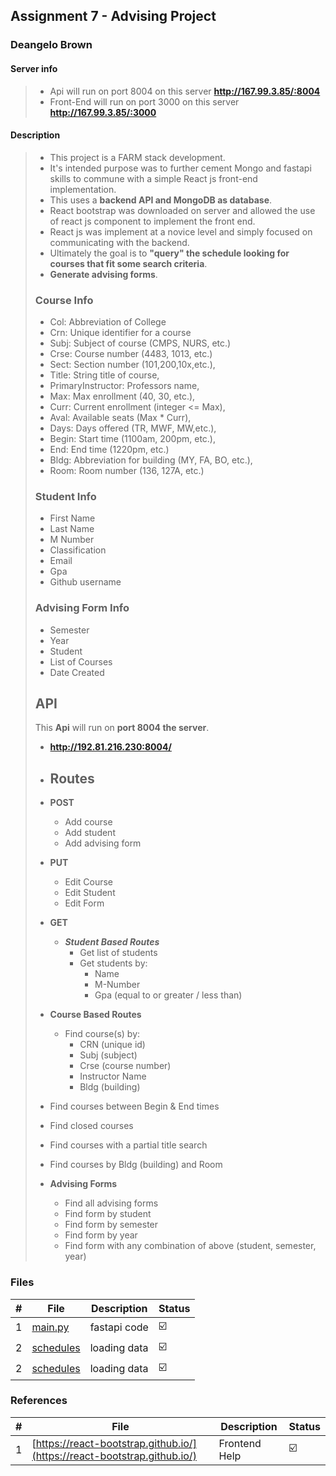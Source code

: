## Assignment 7 - Advising Project

### Deangelo Brown

#### Server info
> - Api will run on port 8004 on this server **<http://167.99.3.85/:8004>**
> - Front-End will run on port 3000 on this server **<http://167.99.3.85/:3000>**

#### Description
>
> - This project is a FARM stack development.
> - It's intended purpose was to further cement Mongo and fastapi skills to commune with a simple React js front-end implementation.
> - This uses a **backend API and MongoDB as database**.
> - React bootstrap was downloaded on server and allowed the use of react js component to implement the front end.
> - React js was implement at a novice level and simply focused on communicating with the backend.
> - Ultimately the goal is to **"query" the schedule looking for courses that fit some search criteria**.
> - **Generate advising forms**.
>
>
> ### Course Info
>
> - Col: Abbreviation of College
> - Crn: Unique identifier for a course
> - Subj: Subject of course (CMPS, NURS, etc.)
> - Crse: Course number (4483, 1013, etc.)
> - Sect: Section number (101,200,10x,etc.),
> - Title: String title of course,
> - PrimaryInstructor: Professors name,
> - Max: Max enrollment (40, 30, etc.),
> - Curr: Current enrollment (integer <= Max),
> - Aval: Available seats (Max * Curr),
> - Days: Days offered (TR, MWF, MW,etc.),
> - Begin: Start time (1100am, 200pm, etc.),
> - End: End time (1220pm, etc.)
> - Bldg: Abbreviation for building (MY, FA, BO, etc.),
> - Room: Room number (136, 127A, etc.)
>
> ### Student Info
>
> - First Name
> - Last Name
> - M Number
> - Classification
> - Email
> - Gpa
> - Github username
>
> ### Advising Form Info
>
> - Semester
> - Year
> - Student
> - List of Courses
> - Date Created
>
> ## API
>
> This **Api** will run on **port 8004 the server**.
>
> - **<http://192.81.216.230:8004/>**
>
> - ## Routes
>
> - **POST**
>   - Add course
>   - Add student
>   - Add advising form
>
> - **PUT**
>   - Edit Course
>   - Edit Student
>   - Edit Form
>
> - **GET**
>   - _**Student Based Routes**_
>     - Get list of students
>     - Get students by:
>       - Name
>       - M-Number
>       - Gpa (equal to or greater / less than)
>
> - **Course Based Routes**
>   - Find course(s) by:
>     - CRN (unique id)
>     - Subj (subject)
>     - Crse (course number)
>     - Instructor Name
>     - Bldg (building)
>
> - Find courses between Begin & End times
> - Find closed courses
> - Find courses with a partial title search
> - Find courses by Bldg (building) and Room
>
> - **Advising Forms**
>   - Find all advising forms
>   - Find form by student
>   - Find form by semester
>   - Find form by year
>   - Find form with any combination of above (student, semester, year)
>
>

### Files

|   #   | File                   | Description  | Status                  |
| :---: | ---------------------- | ------------ | ----------------------- |
|   1   | [main.py](main.py)     | fastapi code | :ballot_box_with_check: |
|   2   | [schedules](schedules) | loading data | :ballot_box_with_check: |
|   2   | [schedules](schedules) | loading data | :ballot_box_with_check: |

### References

|   #   | File                                     | Description   | Status                                                  |
| :---: | ---------------------------------------- | ------------- | ------------------------------------------------------- |
|   1   | [https://react-bootstrap.github.io/](https://react-bootstrap.github.io/) | Frontend Help | :ballot_box_with_check: |
